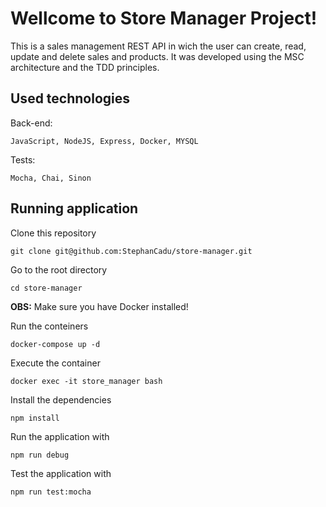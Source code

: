 # Wellcome to Store Manager Project!

This is a sales management REST API in wich the user can create, read, update and delete sales and products. It was developed using the MSC architecture and the TDD principles.

## Used technologies

Back-end:


    JavaScript, NodeJS, Express, Docker, MYSQL


Tests:


    Mocha, Chai, Sinon


## Running application

Clone this repository

    git clone git@github.com:StephanCadu/store-manager.git

Go to the root directory

    cd store-manager
    
**OBS:** Make sure you have Docker installed!

Run the conteiners

    docker-compose up -d
    
Execute the container
    
    docker exec -it store_manager bash
    
Install the dependencies

    npm install

Run the application with

    npm run debug
    
Test the application with

    npm run test:mocha
